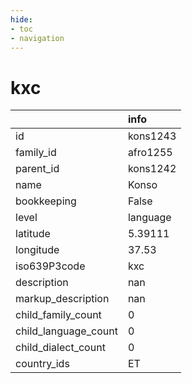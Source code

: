 ```yaml
---
hide:
- toc
- navigation
---
```

# kxc
|                      | info     |
|:---------------------|:---------|
| id                   | kons1243 |
| family_id            | afro1255 |
| parent_id            | kons1242 |
| name                 | Konso    |
| bookkeeping          | False    |
| level                | language |
| latitude             | 5.39111  |
| longitude            | 37.53    |
| iso639P3code         | kxc      |
| description          | nan      |
| markup_description   | nan      |
| child_family_count   | 0        |
| child_language_count | 0        |
| child_dialect_count  | 0        |
| country_ids          | ET       |